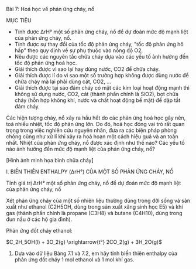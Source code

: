 Bài 7: Hoá học về phản ứng cháy, nổ

MỤC TIÊU
- Tính được ΔrH° một số phản ứng cháy, nổ để dự đoán mức độ mạnh liệt của phản ứng cháy, nổ.
- Tính được sự thay đổi của tốc độ phản ứng cháy, "tốc độ phản ứng hô hấp" theo quy định về sự phụ thuộc vào nồng độ O2.
- Nêu được các nguyên tắc chữa cháy dựa vào các yếu tố ảnh hưởng đến tốc độ phản ứng hoá học.
- Giải thích được vì sao lại hay dùng nước, CO2 để chữa cháy.
- Giải thích được lí do vì sao một số trường hợp không được dùng nước để chữa cháy mà lại phải dùng cát, CO2, ...
- Giải thích được tại sao đám cháy có mặt các kim loại hoạt động mạnh thì không sử dụng nước, CO2, cát (thành phần chính là SiO2), bọt chữa cháy (hỗn hợp không khí, nước và chất hoạt động bề mặt) để dập tắt đám cháy.

Các hiện tượng cháy, nổ xảy ra hầu hết do các phản ứng hoá học gây nên, toả nhiều nhiệt, tốc độ phản ứng lớn. Do đó, hoá học đóng vai trò rất quan trọng trong việc nghiên cứu nguyên nhân, đưa ra các biện pháp phòng chống cũng như xử lí khi xảy ra hoá hoạn một cách hiệu quả và an toàn nhất. Nhiệt của phản ứng cháy, nổ được xác định như thế nào? Các yếu tố nào ảnh hưởng đến mức độ mạnh liệt của phản ứng cháy, nổ?

[Hình ảnh minh họa bình chữa cháy]

I. BIẾN THIÊN ENTHALPY (ΔrH°) CỦA MỘT SỐ PHẢN ỨNG CHÁY, NỔ

Tính giá trị ΔrH° một số phản ứng cháy, nổ để dự đoán mức độ mạnh liệt của phản ứng cháy, nổ

Xét phản ứng cháy của một số nhiên liệu thường dùng trong đời sống và sản xuất như ethanol (C2H5OH, dùng trong sản xuất xăng sinh học E5) và khí gas (thành phần chính là propane (C3H8) và butane (C4H10), dùng trong đun nấu ở các hộ gia đình).

Phản ứng đốt cháy ethanol:

$C_2H_5OH(l) + 3O_2(g) \xrightarrow{t°} 2CO_2(g) + 3H_2O(g)$

1. Dựa vào dữ liệu Bảng 7.1 và 7.2, em hãy tính biến thiên enthalpy của phản ứng đốt cháy 1 mol ethanol và 1 mol khí gas.